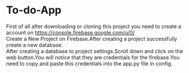 # To-do-App
First of all after downloading or cloning this project you need to create a account on https://console.firebase.google.com/u/0/
</br>Create a New Project on Firebase.After creating a project successfully create a new database.
</br>After creating a database to project settings.Scroll down and click on the web button.You will notice that they are credentials for the firebase.You need to copy and paste this credentials into the app.py file in config.

